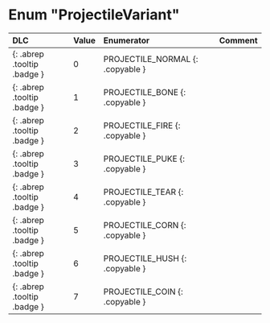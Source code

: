 # Enum "ProjectileVariant"
|DLC|Value|Enumerator|Comment|
|:--|:--|:--|:--|
|[ ](#){: .abrep .tooltip .badge }|0 |PROJECTILE_NORMAL {: .copyable } |  | 
|[ ](#){: .abrep .tooltip .badge }|1 |PROJECTILE_BONE {: .copyable } |  | 
|[ ](#){: .abrep .tooltip .badge }|2 |PROJECTILE_FIRE {: .copyable } |  | 
|[ ](#){: .abrep .tooltip .badge }|3 |PROJECTILE_PUKE {: .copyable } |  | 
|[ ](#){: .abrep .tooltip .badge }|4 |PROJECTILE_TEAR {: .copyable } |  | 
|[ ](#){: .abrep .tooltip .badge }|5 |PROJECTILE_CORN {: .copyable } |  | 
|[ ](#){: .abrep .tooltip .badge }|6 |PROJECTILE_HUSH {: .copyable } |  | 
|[ ](#){: .abrep .tooltip .badge }|7 |PROJECTILE_COIN {: .copyable } |  | 